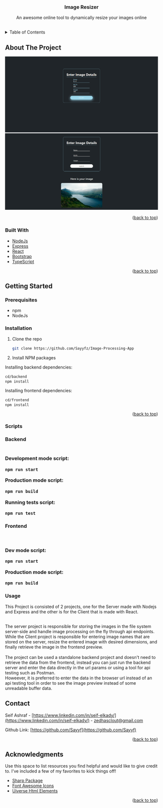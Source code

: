 <br />
<div align="center">

  <h3 align="center">Image Resizer</h3>

  <p align="center">
    An awesome online tool to dynamically resize your images online
    <br />
    <br />
  </p>
</div>

<!-- TABLE OF CONTENTS -->
<details>
  <summary>Table of Contents</summary>
  <ol>
    <li>
      <a href="#about-the-project">About The Project</a>
      <ul>
        <li><a href="#built-with">Built With</a></li>
      </ul>
    </li>
    <li>
      <a href="#getting-started">Getting Started</a>
      <ul>
        <li><a href="#prerequisites">Prerequisites</a></li>
        <li><a href="#installation">Installation</a></li>
        <li><a href="#scripts">Scripts</a></li>
        <li><a href="#usage">Usage</a></li>
      </ul>
    </li>
    <li><a href="#contact">Contact</a></li>
    <li><a href="#acknowledgments">Acknowledgments</a></li>
  </ol>
</details>

<!-- ABOUT THE PROJECT -->

## About The Project

<img src="project-resources/base.png"/>
<img src="project-resources/resized.png"/>

<p align="right">(<a href="#readme-top">back to top</a>)</p>

### Built With

-   <a href="nodejs.org">NodeJs<a/>
-   <a href="https://expressjs.com/">Express<a/>
-   <a href="react.js">React<a/>
-   <a href="https://getbootstrap.com//">Bootstrap<a/>
-   <a href="https://www.typescriptlang.org/">TypeScript<a/>

<p align="right">(<a href="#readme-top">back to top</a>)</p>

<!-- GETTING STARTED -->

## Getting Started


### Prerequisites

-   npm
-   NodeJs

### Installation

1. Clone the repo

    ```sh
    git clone https://github.com/Sayyfz/Image-Processing-App
    ```

2. Install NPM packages

Installing backend dependencies:

    cd/backend
    npm install

Installing frontend dependencies:

    cd/frontend
    npm install

<p align="right">(<a href="#readme-top">back to top</a>)</p>

### Scripts

<h3> Backend <h3/>
  <br/>
Development mode script:

```sh
npm run start
```

Production mode script:

```sh
npm run build
```

Running tests script:

```sh
npm run test
```

<h3> Frontend <h3/>
  <br/>

Dev mode script:

```sh
npm run start
```

Production mode script:

```sh
npm run build
```

### Usage

This Project is consisted of 2 projects, one for the Server made with Nodejs and Express and the other is for the Client that is made with React.
<br />
<br />
  
The server project is responsible for storing the images in the file system server-side and handle image processing on the fly through api endpoints.
While the Client project is responsible for entering image names that are stored on the server, resize the entered image with desired dimensions, and finally retrieve the image in the frontend preview.
<br />
<br />
The project can be used a standalone backend project and doesn't need to retrieve the data from the frontend, instead you can just run the backend server and enter the data directly in the url params or using a tool for api testing such as Postman.
<br />
Howeever, it is preferred to enter the data in the browser url instead of an api testing tool in order to see the image preview instead of some unreadable buffer data.

<!-- CONTACT -->

## Contact

Seif Ashraf - [https://www.linkedin.com/in/seif-elkady/](https://www.linkedin.com/in/seif-elkady/) - zedhasclout@gmail.com

Github Link: [https://github.com/Sayyf](https://github.com/Sayyf)

<p align="right">(<a href="#readme-top">back to top</a>)</p>

<!-- ACKNOWLEDGMENTS -->

## Acknowledgments

Use this space to list resources you find helpful and would like to give credit to. I've included a few of my favorites to kick things off!

-   [Sharp Package](https://www.npmjs.com/package/sharp)
-   [Font Awesome Icons](https://fontawesome.com/)
-   [Uiverse Html Elements](https://uiverse.io/)

<p align="right">(<a href="#readme-top">back to top</a>)</p>
